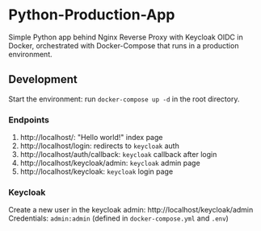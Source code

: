 # Python-Production-App
Simple Python app behind Nginx Reverse Proxy with Keycloak OIDC in Docker, orchestrated with Docker-Compose that runs in a production environment.

## Development
Start the environment: run `docker-compose up -d` in the root directory.

### Endpoints
1. http://localhost/: "Hello world!" index page
2. http://localhost/login: redirects to `keycloak` auth
3. http://localhost/auth/callback: `keycloak` callback after login
4. http://localhost/keycloak/admin: `keycloak` admin page
5. http://localhost/keycloak: `keycloak` login page

### Keycloak
Create a new user in the keycloak admin: http://localhost/keycloak/admin
Credentials: `admin:admin` (defined in `docker-compose.yml` and `.env`)
